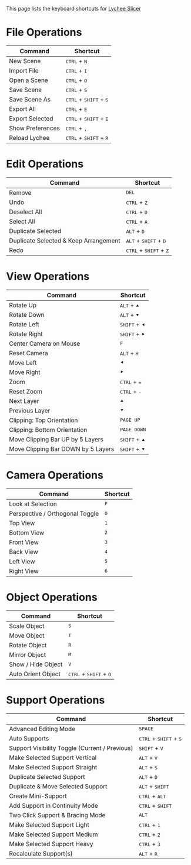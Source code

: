 
This page lists the keyboard shortcuts for [Lychee Slicer](https://lychee.mango3d.io/)

# File Operations

Command | Shortcut
------------ | -------------
New Scene | <kbd>CTRL</kbd> + <kbd>N</kbd>
Import File | <kbd>CTRL</kbd> + <kbd>I</kbd>
Open a Scene | <kbd>CTRL</kbd> + <kbd>O</kbd>
Save Scene | <kbd>CTRL</kbd> + <kbd>S</kbd>
Save Scene As | <kbd>CTRL</kbd> + <kbd>SHIFT</kbd> + <kbd>S</kbd>
Export All | <kbd>CTRL</kbd> + <kbd>E</kbd>
Export Selected | <kbd>CTRL</kbd> + <kbd>SHIFT</kbd> + <kbd>E</kbd>
Show Preferences | <kbd>CTRL</kbd> + <kbd>,</kbd>
Reload Lychee | <kbd>CTRL</kbd> + <kbd>SHIFT</kbd> + <kbd>R</kbd>

# Edit Operations

Command | Shortcut
------------ | -------------
Remove | <kbd>DEL</kbd>
Undo | <kbd>CTRL</kbd> + <kbd>Z</kbd>
Deselect All | <kbd>CTRL</kbd> + <kbd>D</kbd>
Select All |  <kbd>CTRL</kbd> + <kbd>A</kbd>
Duplicate Selected |  <kbd>ALT</kbd> + <kbd>D</kbd>
Duplicate Selected & Keep Arrangement | <kbd>ALT</kbd> + <kbd>SHIFT</kbd> + <kbd>D</kbd>
Redo | <kbd>CTRL</kbd> + <kbd>SHIFT</kbd> + <kbd>Z</kbd>

# View Operations

Command | Shortcut
------------ | -------------
Rotate Up | <kbd>ALT</kbd> + <kbd>&#11205;</kbd>
Rotate Down | <kbd>ALT</kbd> + <kbd>&#11206;</kbd>
Rotate Left | <kbd>SHIFT</kbd> + <kbd>&#11207;</kbd>
Rotate Right | <kbd>SHIFT</kbd> + <kbd>&#11208;</kbd>
Center Camera on Mouse | <kbd>F</kbd>
Reset Camera | <kbd>ALT</kbd> + <kbd>H</kbd>
Move Left | <kbd>&#11207;</kbd>
Move Right | <kbd>&#11208;</kbd>
Zoom | <kbd>CTRL</kbd> + <kbd>=</kbd>
Reset Zoom | <kbd>CTRL</kbd> + <kbd>-</kbd>
Next Layer | <kbd>&#11205;</kbd>
Previous Layer | <kbd>&#11206;</kbd>
Clipping: Top Orientation | <kbd>PAGE UP</kbd>
Clipping: Bottom Orientation | <kbd>PAGE DOWN</kbd>
Move Clipping Bar UP by 5 Layers | <kbd>SHIFT</kbd> + <kbd>&#11205;</kbd>
Move Clipping Bar DOWN by 5 Layers | <kbd>SHIFT</kbd> + <kbd>&#11206;</kbd>

# Camera Operations

Command | Shortcut
------------ | -------------
Look at Selection | <kbd>F</kbd>
Perspective / Orthogonal Toggle | <kbd>0</kbd>
Top View | <kbd>1</kbd>
Bottom View | <kbd>2</kbd>
Front View | <kbd>3</kbd>
Back View | <kbd>4</kbd>
Left View | <kbd>5</kbd>
Right View | <kbd>6</kbd>

# Object Operations

Command | Shortcut
------------ | -------------
Scale Object | <kbd>S</kbd>
Move Object | <kbd>T</kbd>
Rotate Object | <kbd>R</kbd>
Mirror Object | <kbd>M</kbd>
Show / Hide Object | <kbd>V</kbd>
Auto Orient Object | <kbd>CTRL</kbd> + <kbd>SHIFT</kbd> + <kbd>O</kbd>

# Support Operations

Command | Shortcut
------------ | -------------
Advanced Editing Mode | <kbd>SPACE</kbd>
Auto Supports | <kbd>CTRL</kbd> + <kbd>SHIFT</kbd> + <kbd>S</kbd>
Support Visibility Toggle (Current / Previous) | <kbd>SHIFT</kbd> + <kbd>V</kbd>
Make Selected Support Vertical | <kbd>ALT</kbd> + <kbd>V</kbd>
Make Selected Support Straight | <kbd>ALT</kbd> + <kbd>S</kbd>
Duplicate Selected Support | <kbd>ALT</kbd> + <kbd>D</kbd>
Duplicate & Move Selected Support | <kbd>ALT</kbd> + <kbd>SHIFT</kbd>
Create Mini-Support | <kbd>CTRL</kbd> + <kbd>ALT</kbd>
Add Support in Continuity Mode | <kbd>CTRL</kbd> + <kbd>SHIFT</kbd>
Two Click Support & Bracing Mode | <kbd>ALT</kbd>
Make Selected Support Light | <kbd>CTRL</kbd> + <kbd>1</kbd>
Make Selected Support Medium | <kbd>CTRL</kbd> + <kbd>2</kbd>
Make Selected Support Heavy | <kbd>CTRL</kbd> + <kbd>3</kbd>
Recalculate Support(s) | <kbd>ALT</kbd> + <kbd>R</kbd>
